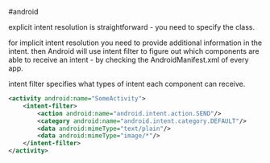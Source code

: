 #android 

explicit intent resolution is straightforward - you need to specify the class.

for implicit intent resolution you need to provide additional information in the intent. then Android will use intent filter to figure out which components are able to receive an intent - by checking the AndroidManifest.xml of every app.

intent filter specifies what types of intent each component can receive.
```xml
<activity android:name="SomeActivity">
	<intent-filter>
		<action android:name="android.intent.action.SEND"/>
		<category android:name="android.intent.category.DEFAULT"/>
		<data android:mimeType="text/plain"/>
		<data android:mimeType="image/*"/>
	</intent-filter>
</activity>
```
